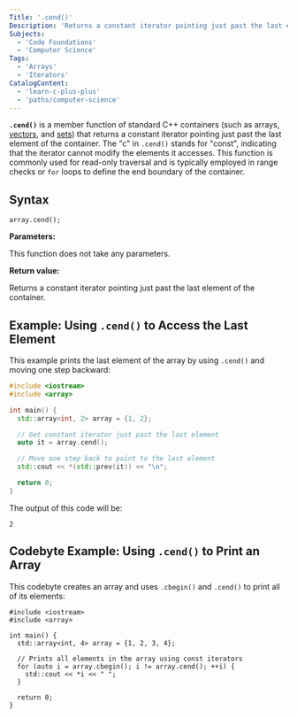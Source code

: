 ```yaml
---
Title: '.cend()'
Description: 'Returns a constant iterator pointing just past the last element of an array container.'
Subjects:
  - 'Code Foundations'
  - 'Computer Science'
Tags:
  - 'Arrays'
  - 'Iterators'
CatalogContent:
  - 'learn-c-plus-plus'
  - 'paths/computer-science'
---
```


**`.cend()`** is a member function of standard C++ containers (such as arrays, [vectors](https://www.codecademy.com/resources/docs/cpp/vectors), and [sets](https://www.codecademy.com/resources/docs/cpp/sets)) that returns a constant iterator pointing just past the last element of the container. The "c" in `.cend()` stands for "const", indicating that the iterator cannot modify the elements it accesses. This function is commonly used for read-only traversal and is typically employed in range checks or `for` loops to define the end boundary of the container.

## Syntax

```pseudo
array.cend();
```

**Parameters:**

This function does not take any parameters.

**Return value:**

Returns a constant iterator pointing just past the last element of the container.

## Example: Using `.cend()` to Access the Last Element

This example prints the last element of the array by using `.cend()` and moving one step backward:

```cpp
#include <iostream>
#include <array>

int main() {
  std::array<int, 2> array = {1, 2};

  // Get constant iterator just past the last element
  auto it = array.cend();

  // Move one step back to point to the last element
  std::cout << *(std::prev(it)) << "\n";

  return 0;
}
```

The output of this code will be:

```shell
2
```

## Codebyte Example: Using `.cend()` to Print an Array

This codebyte creates an array and uses `.cbegin()` and `.cend()` to print all of its elements:

```codebyte/cpp
#include <iostream>
#include <array>

int main() {
  std::array<int, 4> array = {1, 2, 3, 4};

  // Prints all elements in the array using const iterators
  for (auto i = array.cbegin(); i != array.cend(); ++i) {
    std::cout << *i << " ";
  }

  return 0;
}
```
